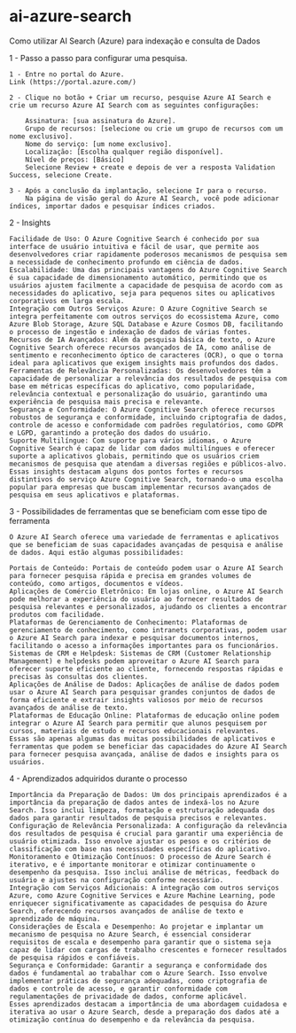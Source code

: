 # ai-azure-search
Como utilizar AI Search (Azure) para indexação e consulta de Dados

1 - Passo a passo para configurar uma pesquisa.

    1 - Entre no portal do Azure.
    Link (https://portal.azure.com/)
    
    2 - Clique no botão + Criar um recurso, pesquise Azure AI Search e crie um recurso Azure AI Search com as seguintes configurações:
    
        Assinatura: [sua assinatura do Azure].
        Grupo de recursos: [selecione ou crie um grupo de recursos com um nome exclusivo].
        Nome do serviço: [um nome exclusivo].
        Localização: [Escolha qualquer região disponível].
        Nível de preços: [Básico]
        Selecione Review + create e depois de ver a resposta Validation Success, selecione Create.
    
    3 - Após a conclusão da implantação, selecione Ir para o recurso. 
        Na página de visão geral do Azure AI Search, você pode adicionar índices, importar dados e pesquisar índices criados.


2 - Insights

    Facilidade de Uso: O Azure Cognitive Search é conhecido por sua interface de usuário intuitiva e fácil de usar, que permite aos desenvolvedores criar rapidamente poderosos mecanismos de pesquisa sem a necessidade de conhecimento profundo em ciência de dados.
    Escalabilidade: Uma das principais vantagens do Azure Cognitive Search é sua capacidade de dimensionamento automático, permitindo que os usuários ajustem facilmente a capacidade de pesquisa de acordo com as necessidades do aplicativo, seja para pequenos sites ou aplicativos corporativos em larga escala.
    Integração com Outros Serviços Azure: O Azure Cognitive Search se integra perfeitamente com outros serviços do ecossistema Azure, como Azure Blob Storage, Azure SQL Database e Azure Cosmos DB, facilitando o processo de ingestão e indexação de dados de várias fontes.
    Recursos de IA Avançados: Além da pesquisa básica de texto, o Azure Cognitive Search oferece recursos avançados de IA, como análise de sentimento e reconhecimento óptico de caracteres (OCR), o que o torna ideal para aplicativos que exigem insights mais profundos dos dados.
    Ferramentas de Relevância Personalizadas: Os desenvolvedores têm a capacidade de personalizar a relevância dos resultados de pesquisa com base em métricas específicas do aplicativo, como popularidade, relevância contextual e personalização do usuário, garantindo uma experiência de pesquisa mais precisa e relevante.
    Segurança e Conformidade: O Azure Cognitive Search oferece recursos robustos de segurança e conformidade, incluindo criptografia de dados, controle de acesso e conformidade com padrões regulatórios, como GDPR e LGPD, garantindo a proteção dos dados do usuário.
    Suporte Multilíngue: Com suporte para vários idiomas, o Azure Cognitive Search é capaz de lidar com dados multilíngues e oferecer suporte a aplicativos globais, permitindo que os usuários criem mecanismos de pesquisa que atendam a diversas regiões e públicos-alvo.
    Essas insights destacam alguns dos pontos fortes e recursos distintivos do serviço Azure Cognitive Search, tornando-o uma escolha popular para empresas que buscam implementar recursos avançados de pesquisa em seus aplicativos e plataformas.


3 - Possibilidades de ferramentas que se beneficiam com esse tipo de ferramenta

    O Azure AI Search oferece uma variedade de ferramentas e aplicativos que se beneficiam de suas capacidades avançadas de pesquisa e análise de dados. Aqui estão algumas possibilidades:

    Portais de Conteúdo: Portais de conteúdo podem usar o Azure AI Search para fornecer pesquisa rápida e precisa em grandes volumes de conteúdo, como artigos, documentos e vídeos.
    Aplicações de Comércio Eletrônico: Em lojas online, o Azure AI Search pode melhorar a experiência do usuário ao fornecer resultados de pesquisa relevantes e personalizados, ajudando os clientes a encontrar produtos com facilidade.
    Plataformas de Gerenciamento de Conhecimento: Plataformas de gerenciamento de conhecimento, como intranets corporativas, podem usar o Azure AI Search para indexar e pesquisar documentos internos, facilitando o acesso a informações importantes para os funcionários.
    Sistemas de CRM e Helpdesk: Sistemas de CRM (Customer Relationship Management) e helpdesks podem aproveitar o Azure AI Search para oferecer suporte eficiente ao cliente, fornecendo respostas rápidas e precisas às consultas dos clientes.
    Aplicações de Análise de Dados: Aplicações de análise de dados podem usar o Azure AI Search para pesquisar grandes conjuntos de dados de forma eficiente e extrair insights valiosos por meio de recursos avançados de análise de texto.
    Plataformas de Educação Online: Plataformas de educação online podem integrar o Azure AI Search para permitir que alunos pesquisem por cursos, materiais de estudo e recursos educacionais relevantes.
    Essas são apenas algumas das muitas possibilidades de aplicativos e ferramentas que podem se beneficiar das capacidades do Azure AI Search para fornecer pesquisa avançada, análise de dados e insights para os usuários.

    
4 - Aprendizados adquiridos durante o processo

    Importância da Preparação de Dados: Um dos principais aprendizados é a importância da preparação de dados antes de indexá-los no Azure Search. Isso inclui limpeza, formatação e estruturação adequada dos dados para garantir resultados de pesquisa precisos e relevantes.
    Configuração de Relevância Personalizada: A configuração da relevância dos resultados de pesquisa é crucial para garantir uma experiência de usuário otimizada. Isso envolve ajustar os pesos e os critérios de classificação com base nas necessidades específicas do aplicativo.
    Monitoramento e Otimização Contínuos: O processo de Azure Search é iterativo, e é importante monitorar e otimizar continuamente o desempenho da pesquisa. Isso inclui análise de métricas, feedback do usuário e ajustes na configuração conforme necessário.
    Integração com Serviços Adicionais: A integração com outros serviços Azure, como Azure Cognitive Services e Azure Machine Learning, pode enriquecer significativamente as capacidades de pesquisa do Azure Search, oferecendo recursos avançados de análise de texto e aprendizado de máquina.
    Considerações de Escala e Desempenho: Ao projetar e implantar um mecanismo de pesquisa no Azure Search, é essencial considerar requisitos de escala e desempenho para garantir que o sistema seja capaz de lidar com cargas de trabalho crescentes e fornecer resultados de pesquisa rápidos e confiáveis.
    Segurança e Conformidade: Garantir a segurança e conformidade dos dados é fundamental ao trabalhar com o Azure Search. Isso envolve implementar práticas de segurança adequadas, como criptografia de dados e controle de acesso, e garantir conformidade com regulamentações de privacidade de dados, conforme aplicável.
    Esses aprendizados destacam a importância de uma abordagem cuidadosa e iterativa ao usar o Azure Search, desde a preparação dos dados até a otimização contínua do desempenho e da relevância da pesquisa.


